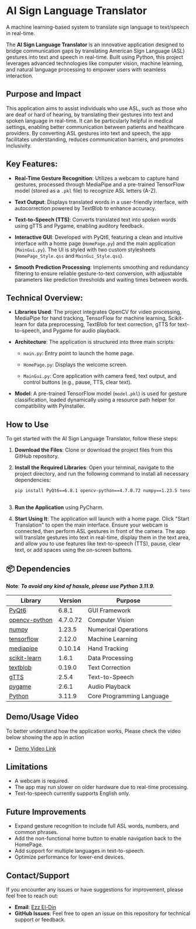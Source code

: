 # AI Sign Language Translator
A machine learning-based system to translate sign language to text/speech in real-time.


The **AI Sign Language Translator** is an innovative application designed to bridge communication gaps by translating American Sign Language (ASL) gestures into text and speech in real-time. Built using Python, this project leverages advanced technologies like computer vision, machine learning, and natural language processing to empower users with seamless interaction.

## Purpose and Impact

This application aims to assist individuals who use ASL, such as those who are deaf or hard of hearing, by translating their gestures into text and spoken language in real-time. It can be particularly helpful in medical settings, enabling better communication between patients and healthcare providers. By converting ASL gestures into text and speech, the app facilitates understanding, reduces communication barriers, and promotes inclusivity.


## Key Features:

- **Real-Time Gesture Recognition**: Utilizes a webcam to capture hand gestures, processed through MediaPipe and a pre-trained TensorFlow model (stored as a `.pkl` file) to recognize ASL letters (A-Z).

- **Text Output**: Displays translated words in a user-friendly interface, with autocorrection powered by TextBlob to enhance accuracy.

- **Text-to-Speech (TTS)**: Converts translated text into spoken words using gTTS and Pygame, enabling auditory feedback.

- **Interactive GUI**: Developed with PyQt6, featuring a clean and intuitive interface with a home page (`HomePage.py`) and the main application (`MainGui.py`). The UI is styled with two custom stylesheets (`HomePage_Style.qss` and `MainGui_Style.qss`).

- **Smooth Prediction Processing**: Implements smoothing and redundancy filtering to ensure reliable gesture-to-text conversion, with adjustable parameters like prediction thresholds and waiting times between words.

## Technical Overview:
- **Libraries Used**: The project integrates OpenCV for video processing, MediaPipe for hand tracking, TensorFlow for machine learning, Scikit-learn for data preprocessing, TextBlob for text correction, gTTS for text-to-speech, and Pygame for audio playback.

- **Architecture**: The application is structured into three main scripts:

  - `main.py`: Entry point to launch the home page.
  
  - `HomePage.py`: Displays the welcome screen.
  
  - `MainGui.py`: Core application with camera feed, text output, and control buttons (e.g., pause, TTS, clear text).
  
- **Model**: A pre-trained TensorFlow model (`model.pkl`) is used for gesture classification, loaded dynamically using a resource path helper for compatibility with PyInstaller.

## How to Use

To get started with the AI Sign Language Translator, follow these steps:

1. **Download the Files**: Clone or download the project files from this GitHub repository.

3. **Install the Required Libraries**: Open your terminal, navigate to the project directory, and run the following command to install all necessary dependencies:

   ```bash  
   pip install PyQt6==6.8.1 opencv-python==4.7.0.72 numpy==1.23.5 tensorflow==2.12.0 mediapipe==0.10.14 scikit-learn==1.6.1 textblob==0.19.0 gTTS==2.5.4 pygame==2.6.1
  
4. **Run the Application** using PyCharm.
  
6. **Start Using It**: The application will launch with a home page. Click "Start Translation" to open the main interface. Ensure your webcam is connected, then perform ASL gestures in front of the camera. The app will translate gestures into text in real-time, display them in the text area, and allow you to use features like text-to-speech (TTS), pause, clear text, or add spaces using the on-screen buttons.


## 📦 Dependencies

**Note**: ***To avoid any kind of hassle, please use Python 3.11.9.***

| Library       | Version  | Purpose |
|--------------|----------|---------|
| [PyQt6](https://pypi.org/project/PyQt6/) | 6.8.1 | GUI Framework |
| [opencv-python](https://pypi.org/project/opencv-python/) | 4.7.0.72 | Computer Vision |
| [numpy](https://pypi.org/project/numpy/) | 1.23.5 | Numerical Operations |
| [tensorflow](https://pypi.org/project/tensorflow/) | 2.12.0 | Machine Learning |
| [mediapipe](https://pypi.org/project/mediapipe/) | 0.10.14 | Hand Tracking |
| [scikit-learn](https://pypi.org/project/scikit-learn/) | 1.6.1 | Data Processing |
| [textblob](https://pypi.org/project/textblob/) | 0.19.0 | Text Correction |
| [gTTS](https://pypi.org/project/gTTS/) | 2.5.4 | Text-to-Speech |
| [pygame](https://pypi.org/project/pygame/) | 2.6.1 | Audio Playback |
| [Python](https://www.python.org/ftp/python/3.11.9/python-3.11.9.exe)  | 3.11.9     | Core Programming Language |


## Demo/Usage Video

To better understand how the application works, Please check the video below showing the app in action  
- [Demo Video Link](https://www.youtube.com/your-video-link)

## Limitations

- A webcam is required.
- The app may run slower on older hardware due to real-time processing.
- Text-to-speech currently supports English only.

## Future Improvements

- Expand gesture recognition to include full ASL words, numbers, and common phrases.
- Add the non-functional home button to enable navigation back to the HomePage.
- Add support for multiple languages in text-to-speech.
- Optimize performance for lower-end devices.

## Contact/Support

If you encounter any issues or have suggestions for improvement, please feel free to reach out:  
- **Email**: [Ezz El-Din](ezzeldin.yasser@hotmail.com)
- **GitHub Issues**: Feel free to open an issue on this repository for technical support or feedback.  
